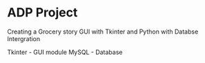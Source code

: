 # ADP Project

Creating a Grocery story GUI with Tkinter and Python with Databse Intergration

Tkinter - GUI module
MySQL - Database